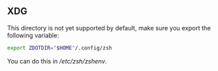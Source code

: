 ## XDG

This directory is not yet supported by default, make sure you export the following variable:

```sh
export ZDOTDIR="$HOME"/.config/zsh
```

You can do this in _/etc/zsh/zshenv_.

